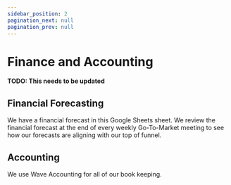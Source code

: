 ```yaml
---
sidebar_position: 2
pagination_next: null
pagination_prev: null
---
```


# Finance and Accounting

**TODO: This needs to be updated**

## Financial Forecasting

We have a financial forecast in this Google Sheets sheet. 
We review the financial forecast at the end of every weekly Go-To-Market meeting to see how our forecasts are aligning with our top of funnel.

## Accounting

We use Wave Accounting for all of our book keeping.

